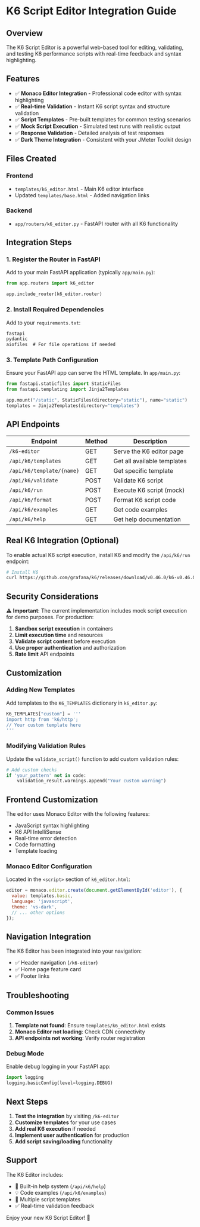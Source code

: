 # K6 Script Editor Integration Guide

## Overview
The K6 Script Editor is a powerful web-based tool for editing, validating, and testing K6 performance scripts with real-time feedback and syntax highlighting.

## Features
- ✅ **Monaco Editor Integration** - Professional code editor with syntax highlighting
- ✅ **Real-time Validation** - Instant K6 script syntax and structure validation
- ✅ **Script Templates** - Pre-built templates for common testing scenarios
- ✅ **Mock Script Execution** - Simulated test runs with realistic output
- ✅ **Response Validation** - Detailed analysis of test responses
- ✅ **Dark Theme Integration** - Consistent with your JMeter Toolkit design

## Files Created

### Frontend
- `templates/k6_editor.html` - Main K6 editor interface
- Updated `templates/base.html` - Added navigation links

### Backend
- `app/routers/k6_editor.py` - FastAPI router with all K6 functionality

## Integration Steps

### 1. Register the Router in FastAPI

Add to your main FastAPI application (typically `app/main.py`):

```python
from app.routers import k6_editor

app.include_router(k6_editor.router)
```

### 2. Install Required Dependencies

Add to your `requirements.txt`:

```txt
fastapi
pydantic
aiofiles  # For file operations if needed
```

### 3. Template Path Configuration

Ensure your FastAPI app can serve the HTML template. In `app/main.py`:

```python
from fastapi.staticfiles import StaticFiles
from fastapi.templating import Jinja2Templates

app.mount("/static", StaticFiles(directory="static"), name="static")
templates = Jinja2Templates(directory="templates")
```

## API Endpoints

| Endpoint | Method | Description |
|----------|--------|-------------|
| `/k6-editor` | GET | Serve the K6 editor page |
| `/api/k6/templates` | GET | Get all available templates |
| `/api/k6/template/{name}` | GET | Get specific template |
| `/api/k6/validate` | POST | Validate K6 script |
| `/api/k6/run` | POST | Execute K6 script (mock) |
| `/api/k6/format` | POST | Format K6 script code |
| `/api/k6/examples` | GET | Get code examples |
| `/api/k6/help` | GET | Get help documentation |

## Real K6 Integration (Optional)

To enable actual K6 script execution, install K6 and modify the `/api/k6/run` endpoint:

```bash
# Install K6
curl https://github.com/grafana/k6/releases/download/v0.46.0/k6-v0.46.0-linux-amd64.tar.gz -L | tar xvz --strip-components 1
```

## Security Considerations

⚠️ **Important**: The current implementation includes mock script execution for demo purposes. For production:

1. **Sandbox script execution** in containers
2. **Limit execution time** and resources
3. **Validate script content** before execution
4. **Use proper authentication** and authorization
5. **Rate limit** API endpoints

## Customization

### Adding New Templates
Add templates to the `K6_TEMPLATES` dictionary in `k6_editor.py`:

```python
K6_TEMPLATES["custom"] = '''
import http from 'k6/http';
// Your custom template here
'''
```

### Modifying Validation Rules
Update the `validate_script()` function to add custom validation rules:

```python
# Add custom checks
if 'your_pattern' not in code:
    validation_result.warnings.append("Your custom warning")
```

## Frontend Customization

The editor uses Monaco Editor with the following features:
- JavaScript syntax highlighting
- K6 API IntelliSense
- Real-time error detection
- Code formatting
- Template loading

### Monaco Editor Configuration
Located in the `<script>` section of `k6_editor.html`:

```javascript
editor = monaco.editor.create(document.getElementById('editor'), {
  value: templates.basic,
  language: 'javascript',
  theme: 'vs-dark',
  // ... other options
});
```

## Navigation Integration

The K6 Editor has been integrated into your navigation:
- ✅ Header navigation (`/k6-editor`)
- ✅ Home page feature card
- ✅ Footer links

## Troubleshooting

### Common Issues

1. **Template not found**: Ensure `templates/k6_editor.html` exists
2. **Monaco Editor not loading**: Check CDN connectivity
3. **API endpoints not working**: Verify router registration

### Debug Mode
Enable debug logging in your FastAPI app:

```python
import logging
logging.basicConfig(level=logging.DEBUG)
```

## Next Steps

1. **Test the integration** by visiting `/k6-editor`
2. **Customize templates** for your use cases  
3. **Add real K6 execution** if needed
4. **Implement user authentication** for production
5. **Add script saving/loading** functionality

## Support

The K6 Editor includes:
- 📖 Built-in help system (`/api/k6/help`)
- 💡 Code examples (`/api/k6/examples`)
- 🎯 Multiple script templates
- ✅ Real-time validation feedback

Enjoy your new K6 Script Editor! 🚀 
